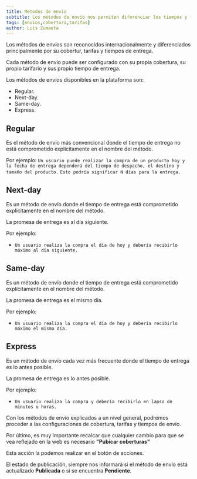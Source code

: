 ```yaml
---
title: Metodos de envío
subtitle: Los métodos de envío nos permiten diferenciar los tiempos y formatos de entrega hacia nuestros clientes.
tags: [envios,cobertura,tarifas]
author: Luis Zumaeta
---
```


Los métodos de envíos son reconocidos internacionalmente y diferenciados principalmente por su cobertur, tarifas y tiempos de entrega.

Cada método de envío puede ser configurado con su propia cobertura, su propio tarifario y sus propio tiempo de entrega.

Los métodos de envíos disponibles en la plataforma son:
- Regular.
- Next-day.
- Same-day.
- Express.

## Regular

Es el método de envío más convencional donde el tiempo de entrega no está comprometido explícitamente en el nombre del método.

Por ejemplo:
`Un usuario puede realizar la compra de un producto hoy y la fecha de entrega dependerá del tiempo de despacho, el destino y tamaño del producto.`
`Esto podría significar N días para la entrega.`

## Next-day

Es un método de envío donde el tiempo de entrega está comprometido explícitamente en el nombre del método.

La promesa de entrega es al día siguiente.

Por ejemplo:
- `Un usuario realiza la compra el día de hoy y debería recibirlo máximo al día siguiente.`

## Same-day

Es un método de envío donde el tiempo de entrega está comprometido explícitamente en el nombre del método.

La promesa de entrega es el mismo día.

Por ejemplo:
- `Un usuario realiza la compra el día de hoy y debería recibirlo máximo el mismo día.`

## Express

Es un método de envío cada vez más frecuente donde el tiempo de entrega es lo antes posible.

La promesa de entrega es lo antes posible.

Por ejemplo:
- `Un usuario realiza la compra y debería recibirlo en lapso de minutos u horas.`

Con los métodos de envío explicados a un nivel general, podremos proceder a las configuraciones de cobertura, tarifas y tiempos de envío.

Por último, es muy importante recalcar que cualquier cambio para que se vea reflejado en la web es necesario **"Pubicar coberturas"**

Esta acción la podemos realizar en el botón de acciones.

El estado de publicación, siempre nos informará si el método de envío está actualizado **Publicada** o si se encuentra **Pendiente**.
